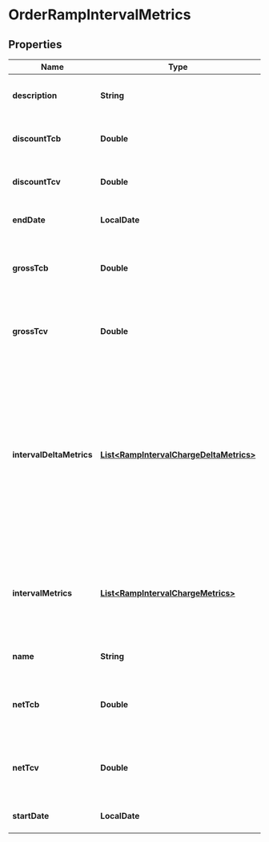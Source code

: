 

# OrderRampIntervalMetrics


## Properties

| Name | Type | Description | Notes |
|------------ | ------------- | ------------- | -------------|
|**description** | **String** | The short description of the interval. |  [optional] |
|**discountTcb** | **Double** | The discount amount for the TCB. |  [optional] |
|**discountTcv** | **Double** | The discount amount for the TCV. |  [optional] |
|**endDate** | **LocalDate** | The end date of the interval. |  [optional] |
|**grossTcb** | **Double** | The gross TCB value before discount charges are applied. |  [optional] |
|**grossTcv** | **Double** | The gross TCV value before discount charges are applied. |  [optional] |
|**intervalDeltaMetrics** | [**List&lt;RampIntervalChargeDeltaMetrics&gt;**](RampIntervalChargeDeltaMetrics.md) | Container for the delta metrics for each rate plan charge in each ramp interval. The delta is the difference of the subscription metrics between before and after the order. |  [optional] |
|**intervalMetrics** | [**List&lt;RampIntervalChargeMetrics&gt;**](RampIntervalChargeMetrics.md) | Container for the detailed metrics for each rate plan charge in each ramp interval. |  [optional] |
|**name** | **String** | The name of the interval. |  [optional] |
|**netTcb** | **Double** | The net TCB value after discount charges are applied. |  [optional] |
|**netTcv** | **Double** | The net TCV value after discount charges are applied. |  [optional] |
|**startDate** | **LocalDate** | The start date of the interval. |  [optional] |




